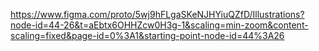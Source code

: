 https://www.figma.com/proto/5wj9hFLgaSKeNJHYiuQZfD/Illustrations?node-id=44-26&t=aEbtx6OHHZcw0H3g-1&scaling=min-zoom&content-scaling=fixed&page-id=0%3A1&starting-point-node-id=44%3A26
